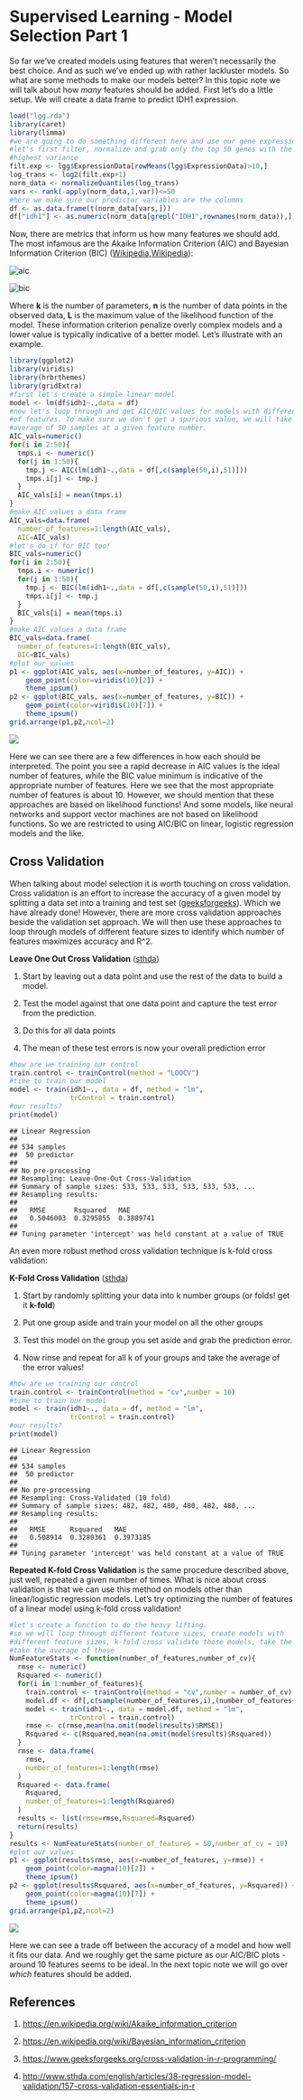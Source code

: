 Supervised Learning - Model Selection Part 1
================

So far we’ve created models using features that weren’t necessarily the
best choice. And as such we’ve ended up with rather lackluster models.
So what are some methods to make our models better? In this topic note
we will talk about how *many* features should be added. First let’s do a
little setup. We will create a data frame to predict IDH1 expression.

``` r
load("lgg.rda")
library(caret)
library(limma)
#we are going to do something different here and use our gene expression data
#let's first filter, normalize and grab only the top 50 genes with the
#highest variance
filt.exp <- lgg$ExpressionData[rowMeans(lgg$ExpressionData)>10,]
log_trans <- log2(filt.exp+1)
norm_data <- normalizeQuantiles(log_trans)
vars <- rank(-apply(norm_data,1,var))<=50
#here we make sure our predictor variables are the columns
df <- as.data.frame(t(norm_data[vars,]))
df["idh1"] <- as.numeric(norm_data[grepl("IDH1",rownames(norm_data)),])
```

Now, there are metrics that inform us how many features we should add.
The most infamous are the Akaike Information Criterion (AIC) and
Bayesian Information Criterion (BIC)
([Wikipedia](https://en.wikipedia.org/wiki/Akaike_information_criterion),[Wikipedia](https://en.wikipedia.org/wiki/Bayesian_information_criterion)):

![aic](images/aic.PNG)

![bic](images/bic.PNG)

Where **k** is the number of parameters, **n** is the number of data
points in the observed data, **L** is the maximum value of the
likelihood function of the model. These information criterion penalize
overly complex models and a lower value is typically indicative of a
better model. Let’s illustrate with an example.

``` r
library(ggplot2)
library(viridis)
library(hrbrthemes)
library(gridExtra)
#first let's create a simple linear model
model <- lm(df$idh1~.,data = df)
#now let's loop through and get AIC/BIC values for models with different numbers
#of features. To make sure we don't get a spurious value, we will take the
#average of 50 samples at a given feature number.
AIC_vals=numeric()
for(i in 2:50){
  tmps.i <- numeric()
  for(j in 1:50){
    tmp.j <- AIC(lm(idh1~.,data = df[,c(sample(50,i),51)]))
    tmps.i[j] <- tmp.j
  }
  AIC_vals[i] = mean(tmps.i)
}
#make AIC values a data frame
AIC_vals=data.frame(
  number_of_features=1:length(AIC_vals),
  AIC=AIC_vals)
#let's do if for BIC too!
BIC_vals=numeric()
for(i in 2:50){
  tmps.i <- numeric()
  for(j in 1:50){
    tmp.j <- BIC(lm(idh1~.,data = df[,c(sample(50,i),51)]))
    tmps.i[j] <- tmp.j
  }
  BIC_vals[i] = mean(tmps.i)
}
#make AIC values a data frame
BIC_vals=data.frame(
  number_of_features=1:length(BIC_vals),
  BIC=BIC_vals)
#plot our values
p1 <- ggplot(AIC_vals, aes(x=number_of_features, y=AIC)) + 
    geom_point(color=viridis(10)[2]) +
    theme_ipsum()
p2 <- ggplot(BIC_vals, aes(x=number_of_features, y=BIC)) + 
    geom_point(color=viridis(10)[7]) +
    theme_ipsum()
grid.arrange(p1,p2,ncol=2)
```

![](supervised_ms_files/figure-gfm/aic.bic-1.svg)<!-- -->

Here we can see there are a few differences in how each should be
interpreted. The point you see a rapid decrease in AIC values is the
ideal number of features, while the BIC value minimum is indicative of
the appropriate number of features. Here we see that the most
appropriate number of features is about 10. However, we should mention
that these approaches are based on likelihood functions\! And some
models, like neural networks and support vector machines are not based
on likelihood functions. So we are restricted to using AIC/BIC on
linear, logistic regression models and the like.

## Cross Validation

When talking about model selection it is worth touching on cross
validation. Cross validation is an effort to increase the accuracy of a
given model by splitting a data set into a training and test set
([geeksforgeeks](https://www.geeksforgeeks.org/cross-validation-in-r-programming/)).
Which we have already done\! However, there are more cross validation
approaches beside the validation set approach. We will then use these
approaches to loop through models of different feature sizes to identify
which number of features maximizes accuracy and R^2.

**Leave One Out Cross Validation**
([sthda](http://www.sthda.com/english/articles/38-regression-model-validation/157-cross-validation-essentials-in-r))

1.  Start by leaving out a data point and use the rest of the data to
    build a model.

2.  Test the model against that one data point and capture the test
    error from the prediction.

3.  Do this for all data points

4.  The mean of these test errors is now your overall prediction error

<!-- end list -->

``` r
#how are we training our control
train.control <- trainControl(method = "LOOCV")
#time to train our model
model <- train(idh1~., data = df, method = "lm",
               trControl = train.control)
#our results?
print(model)
```

    ## Linear Regression 
    ## 
    ## 534 samples
    ##  50 predictor
    ## 
    ## No pre-processing
    ## Resampling: Leave-One-Out Cross-Validation 
    ## Summary of sample sizes: 533, 533, 533, 533, 533, 533, ... 
    ## Resampling results:
    ## 
    ##   RMSE       Rsquared   MAE      
    ##   0.5046003  0.3295855  0.3889741
    ## 
    ## Tuning parameter 'intercept' was held constant at a value of TRUE

An even more robust method cross validation technique is k-fold cross
validation:

**K-Fold Cross Validation**
([sthda](http://www.sthda.com/english/articles/38-regression-model-validation/157-cross-validation-essentials-in-r))

1.  Start by randomly splitting your data into k number groups (or
    folds\! get it **k-fold**)

2.  Put one group aside and train your model on all the other groups

3.  Test this model on the group you set aside and grab the prediction
    error.

4.  Now rinse and repeat for all k of your groups and take the average
    of the error values\!

<!-- end list -->

``` r
#how are we training our control
train.control <- trainControl(method = "cv",number = 10)
#time to train our model
model <- train(idh1~., data = df, method = "lm",
               trControl = train.control)
#our results?
print(model)
```

    ## Linear Regression 
    ## 
    ## 534 samples
    ##  50 predictor
    ## 
    ## No pre-processing
    ## Resampling: Cross-Validated (10 fold) 
    ## Summary of sample sizes: 482, 482, 480, 480, 482, 480, ... 
    ## Resampling results:
    ## 
    ##   RMSE      Rsquared   MAE      
    ##   0.508914  0.3280361  0.3973185
    ## 
    ## Tuning parameter 'intercept' was held constant at a value of TRUE

**Repeated K-fold Cross Validation** is the same procedure described
above, just well, repeated a given number of times. What is nice about
cross validation is that we can use this method on models other than
linear/logistic regression models. Let’s try optimizing the number of
features of a linear model using k-fold cross validation\!

``` r
#let's create a function to do the heavy lifting.
#so we will loop through different feature sizes, create models with
#different feature sizes, k-fold cross validate those models, take the
#take the average of those
NumFeatureStats <- function(number_of_features,number_of_cv){
  rmse <- numeric()
  Rsquared <- numeric()
  for(i in 1:number_of_features){
    train.control <- trainControl(method = "cv",number = number_of_cv)
    model.df <- df[,c(sample(number_of_features,i),(number_of_features+1))]
    model <- train(idh1~., data = model.df, method = "lm",
               trControl = train.control)
    rmse <- c(rmse,mean(na.omit(model$results)$RMSE))
    Rsquared <- c(Rsquared,mean(na.omit(model$results)$Rsquared))
  }
  rmse <- data.frame(
    rmse,
    number_of_features=1:length(rmse)
  )
  Rsquared <- data.frame(
    Rsquared,
    number_of_features=1:length(Rsquared)
  )
  results <- list(rmse=rmse,Rsquared=Rsquared)
  return(results)
}
results <- NumFeatureStats(number_of_features = 50,number_of_cv = 10)
#plot our values
p1 <- ggplot(results$rmse, aes(x=number_of_features, y=rmse)) + 
    geom_point(color=magma(10)[2]) +
    theme_ipsum()
p2 <- ggplot(results$Rsquared, aes(x=number_of_features, y=Rsquared)) + 
    geom_point(color=magma(10)[7]) +
    theme_ipsum()
grid.arrange(p1,p2,ncol=2)
```

![](supervised_ms_files/figure-gfm/nn_cv-1.svg)<!-- -->

Here we can see a trade off between the accuracy of a model and how well
it fits our data. And we roughly get the same picture as our AIC/BIC
plots - around 10 features seems to be ideal. In the next topic note we
will go over *which* features should be added.

## References

1.  <https://en.wikipedia.org/wiki/Akaike_information_criterion>

2.  <https://en.wikipedia.org/wiki/Bayesian_information_criterion>

3.  <https://www.geeksforgeeks.org/cross-validation-in-r-programming/>

4.  <http://www.sthda.com/english/articles/38-regression-model-validation/157-cross-validation-essentials-in-r>
